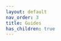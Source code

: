 ```yaml
---
layout: default
nav_order: 3
title: Guides
has_children: true
---
```


<!--© 2024 Laserfiche.
See LICENSE-DOCUMENTATION and LICENSE-CODE in the project root for license information.-->

